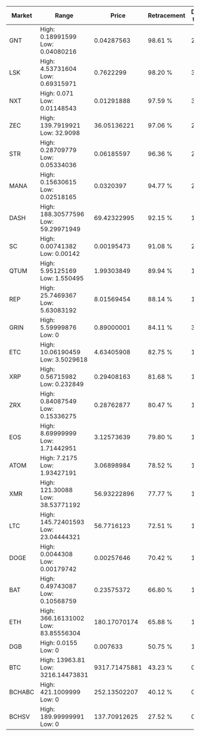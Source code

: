 | Market | Range | Price| Retracement | Doubles to 50% |
| --- | --- | --- | --- | --- |
| GNT | High: 0.18991599<br />Low: 0.04080216 | 0.04287563 | 98.61 % | 2.69 |
| LSK | High: 4.53731604<br />Low: 0.69315971 | 0.7622299 | 98.20 % | 3.43 |
| NXT | High: 0.071<br />Low: 0.01148543 | 0.01291888 | 97.59 % | 3.19 |
| ZEC | High: 139.7919921<br />Low: 32.9098 | 36.05136221 | 97.06 % | 2.40 |
| STR | High: 0.28709779<br />Low: 0.05334036 | 0.06185597 | 96.36 % | 2.75 |
| MANA | High: 0.15630615<br />Low: 0.02518165 | 0.0320397 | 94.77 % | 2.83 |
| DASH | High: 188.30577596<br />Low: 59.29971949 | 69.42322995 | 92.15 % | 1.78 |
| SC | High: 0.00741382<br />Low: 0.00142 | 0.00195473 | 91.08 % | 2.26 |
| QTUM | High: 5.95125169<br />Low: 1.550495 | 1.99303849 | 89.94 % | 1.88 |
| REP | High: 25.7469367<br />Low: 5.63083192 | 8.01569454 | 88.14 % | 1.96 |
| GRIN | High: 5.59999876<br />Low: 0 | 0.89000001 | 84.11 % | 3.15 |
| ETC | High: 10.06190459<br />Low: 3.5029618 | 4.63405908 | 82.75 % | 1.46 |
| XRP | High: 0.56715982<br />Low: 0.232849 | 0.29408163 | 81.68 % | 1.36 |
| ZRX | High: 0.84087549<br />Low: 0.15336275 | 0.28762877 | 80.47 % | 1.73 |
| EOS | High: 8.69999999<br />Low: 1.71442951 | 3.12573639 | 79.80 % | 1.67 |
| ATOM | High: 7.2175<br />Low: 1.93427191 | 3.06898984 | 78.52 % | 1.49 |
| XMR | High: 121.30088<br />Low: 38.53771192 | 56.93222896 | 77.77 % | 1.40 |
| LTC | High: 145.72401593<br />Low: 23.04444321 | 56.7716123 | 72.51 % | 1.49 |
| DOGE | High: 0.0044308<br />Low: 0.00179742 | 0.00257646 | 70.42 % | 1.21 |
| BAT | High: 0.49743087<br />Low: 0.10568759 | 0.23575372 | 66.80 % | 1.28 |
| ETH | High: 366.16131002<br />Low: 83.85556304 | 180.17070174 | 65.88 % | 1.25 |
| DGB | High: 0.0155<br />Low: 0 | 0.007633 | 50.75 % | 1.02 |
| BTC | High: 13963.81<br />Low: 3216.14473831 | 9317.71475881 | 43.23 % | 0.00 |
| BCHABC | High: 421.1009999<br />Low: 0 | 252.13502207 | 40.12 % | 0.00 |
| BCHSV | High: 189.99999991<br />Low: 0 | 137.70912625 | 27.52 % | 0.00 |
